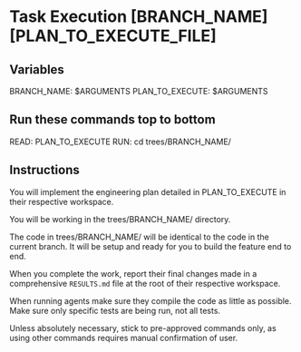 # Task Execution [BRANCH_NAME] [PLAN_TO_EXECUTE_FILE]

## Variables
BRANCH_NAME: $ARGUMENTS
PLAN_TO_EXECUTE: $ARGUMENTS

## Run these commands top to bottom
READ: PLAN_TO_EXECUTE
RUN: cd trees/BRANCH_NAME/

## Instructions

You will implement the engineering plan detailed in PLAN_TO_EXECUTE in their respective workspace.

You will be working in the trees/BRANCH_NAME/ directory.

The code in trees/BRANCH_NAME/ will be identical to the code in the current branch. It will be setup and ready for you to build the feature end to end.

When you complete the work, report their final changes made in a comprehensive `RESULTS.md` file at the root of their respective workspace.

When running agents make sure they compile the code as little as possible. Make sure only specific tests are being run, not all tests.

Unless absolutely necessary, stick to pre-approved commands only, as using other commands requires manual confirmation of user.
